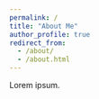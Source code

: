 ```yaml
---
permalink: /
title: "About Me"
author_profile: true
redirect_from: 
  - /about/
  - /about.html
---
```


Lorem ipsum.
